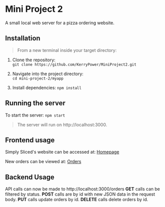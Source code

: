# Mini Project 2

A small local web server for a pizza ordering website. 

## Installation 

>From a new terminal inside your target directory:

1. Clone the repository:  
    `git clone https://github.com/KerryPower/MiniProject2.git`

2. Navigate into the project directory:     
    `cd mini-project-2/myapp`

3. Install dependencies:
    `npm install`
    

## Running the server

To start the server:
        `npm start`
            
>The server will run on http://localhost:3000.

## Frontend usage 

Simply Sliced's website can be accessed at:
    [Homepage](http://localhost:3000/index.html)

New orders can be viewed at: 
    [Orders](http://localhost:3000/orders.html)

## Backend Usage

API calls can now be made to http://localhost:3000/orders
    **GET** calls can be filtered by status.
    **POST** calls are by id with new JSON data in the request body. 
    **PUT** calls update orders by id.
    **DELETE** calls delete orders by id.
